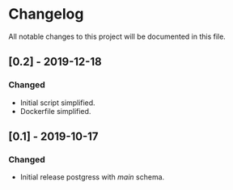 # Changelog
All notable changes to this project will be documented in this file.

## [0.2] - 2019-12-18
### Changed
- Initial script simplified.
- Dockerfile simplified.



## [0.1] - 2019-10-17
### Changed
- Initial release postgress with _main_ schema. 


